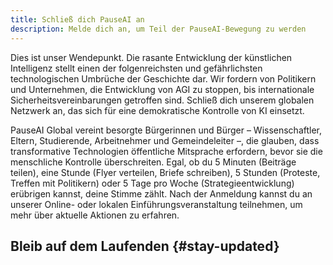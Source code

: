 ```yaml
---
title: Schließ dich PauseAI an
description: Melde dich an, um Teil der PauseAI-Bewegung zu werden
---
```

<!-- end of frontmatter metadata, dashes above need to stay -->

<script>
    import TallyEmbed from '$lib/components/TallyEmbed.svelte'
    import NewsletterSignup from '$lib/components/NewsletterSignup.svelte'
</script>

Dies ist unser Wendepunkt.
Die rasante Entwicklung der künstlichen Intelligenz stellt einen der folgenreichsten und gefährlichsten technologischen Umbrüche der Geschichte dar.
Wir fordern von Politikern und Unternehmen, die Entwicklung von AGI zu stoppen, bis internationale Sicherheitsvereinbarungen getroffen sind.
Schließ dich unserem globalen Netzwerk an, das sich für eine demokratische Kontrolle von KI einsetzt.

PauseAI Global vereint besorgte Bürgerinnen und Bürger – Wissenschaftler, Eltern, Studierende, Arbeitnehmer und Gemeindeleiter –, die glauben, dass transformative Technologien öffentliche Mitsprache erfordern, bevor sie die menschliche Kontrolle überschreiten.
Egal, ob du 5 Minuten (Beiträge teilen), eine Stunde (Flyer verteilen, Briefe schreiben), 5 Stunden (Proteste, Treffen mit Politikern) oder 5 Tage pro Woche (Strategieentwicklung) erübrigen kannst, deine Stimme zählt.
Nach der Anmeldung kannst du an unserer Online- oder lokalen Einführungsveranstaltung teilnehmen, um mehr über aktuelle Aktionen zu erfahren.

<TallyEmbed formId="wbGvKe" />

## Bleib auf dem Laufenden {#stay-updated}

<NewsletterSignup />